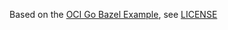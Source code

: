 

Based on the [OCI Go Bazel Example](https://github.com/aspect-build/bazel-examples/tree/main/oci_go_image), see [LICENSE](https://github.com/aspect-build/bazel-examples/blob/main/LICENSE)